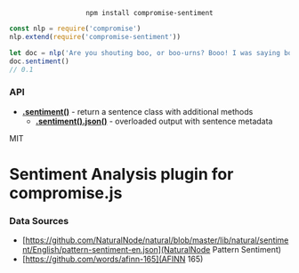 
<div align="center">
  <code>npm install compromise-sentiment</code>
</div>

```js
const nlp = require('compromise')
nlp.extend(require('compromise-sentiment'))

let doc = nlp('Are you shouting boo, or boo-urns? Booo! I was saying boo-urns.')
doc.sentiment()
// 0.1
```

<!-- ### [Demo](https://observablehq.com/@spencermountain/compromise-sentences)
-->

### API

- **[.sentiment()](#)** - return a sentence class with additional methods
  - **[.sentiment().json()](#)** - overloaded output with sentence metadata

MIT

# Sentiment Analysis plugin for compromise.js

### Data Sources
* [https://github.com/NaturalNode/natural/blob/master/lib/natural/sentiment/English/pattern-sentiment-en.json](NaturalNode Pattern Sentiment)
* [https://github.com/words/afinn-165](AFINN 165)
